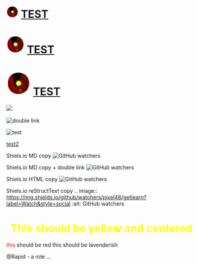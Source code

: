 # ![logo](./ico32.png) [TEST](folder)

# ![logo](./ico48.png) [TEST](folder)

# ![logo](./ico64.png) [TEST](folder)

<img src="https://shields.io/github/watchers/Pixel48/getLearn?style=social&link=https://github.com/Pixel48/getLearn/subscribe&link=https://github.com/Pixel48/getLearn/watchers">

![double link](https://shields.io/github/watchers/Pixel48/getLearn?style=social&link=https://github.com/Pixel48/getLearn/subscribe&link=https://github.com/Pixel48/getLearn/watchers)

![test](https://shields.io/github/watchers/Pixel48/getLearn?style=social&link=https://github.com/Pixel48/getLearn/subscribe&link=https://github.com/Pixel48/getLearn/watchers)

[test2](folder/subfolder/)

Shiels.io MD copy
![GitHub watchers](https://img.shields.io/github/watchers/pixel48/getlearn?label=Watch&style=social)

Shiels.io MD copy + double link
![GitHub watchers](https://img.shields.io/github/watchers/pixel48/getlearn?label=Watch&style=social&link=https://github.com/Pixel48/getLearn/network&link=https://github.com/Pxiel48/getLearn/watchers)

Shiels.io HTML copy
<img alt="GitHub watchers" src="https://img.shields.io/github/watchers/pixel48/getlearn?label=Watch&style=social">

Shiels.io reStructText copy
.. image:: https://img.shields.io/github/watchers/pixel48/getlearn?label=Watch&style=social :alt: GitHub watchers

<h1 color=yellow align=center style="color: yellow">
This should be yellow and centered
</h1>

<span style="color: red;">this</span> should be red
<span color=#cad>this should be lavenderish</span>

<span color=red background-color=darkred>@Rapid</span> - a role ...
